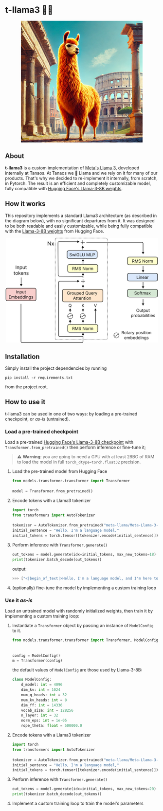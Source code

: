 # t-llama3 🦙🔶

<p align='center'>
    <img src='./figures/t-llama.png' width='400'>
</p>

## About

**t-llama3** is a custom implementation of [Meta's Llama 3](https://www.llama.com/), developed internally at Tanaos. At Tanaos we 🧡 Llama and we rely on it for many of our products. That's why we decided to re-implement it internally, from scratch, in Pytorch. The result is an efficient and completely customizable model, fully compatible with [Hugging Face's Llama-3-8B weights](https://huggingface.co/meta-llama/Meta-Llama-3-8B).

## How it works

This repository implements a standard Llama3 architecture (as described in the diagram below), with no significant departures from it. It was designed to be both readable and easily customizable, while being fully compatible with the [Llama-3-8B weights](https://huggingface.co/meta-llama/Meta-Llama-3-8B) from Hugging Face.

<p align='center'>
    <img src='./figures/architecture.png' width='500'>
</p>

## Installation

Simply install the project dependencies by running

```
pip install -r requirements.txt
```

from the project root.

## How to use it

t-llama3 can be used in one of two ways: by loading a pre-trained checkpoint, or *as-is* (untrained).

### Load a pre-trained checkpoint

Load a pre-trained [Hugging Face's Llama-3-8B checkpoint](https://huggingface.co/meta-llama/Meta-Llama-3-8B) with
`Transformer.from_pretrained()` then perform inference or fine-tune it; 

> ⚠️ **Warning**: you are going to need a GPU with at least 28BG of RAM to load the model in full `torch_dtype=torch.float32` precision.

1. Load the pre-trained model from Hugging Face

    ```python
    from models.transformer.transformer import Transformer

    model = Transformer.from_pretrained()
    ```

2. Encode tokens with a Llama3 tokenizer

    ```python
    import torch
    from transformers import AutoTokenizer

    tokenizer = AutoTokenizer.from_pretrained("meta-llama/Meta-Llama-3-8B-Instruct")
    initial_sentence = "Hello, I'm a language model,"
    initial_tokens = torch.tensor([tokenizer.encode(initial_sentence)])
    ```

3. Perform inference with `Transformer.generate()`

    ```python
    out_tokens = model.generate(idx=initial_tokens, max_new_tokens=18)
    print(tokenizer.batch_decode(out_tokens))
    ```

    output:

    ```python
    >>> ["<|begin_of_text|>Hello, I'm a language model, and I'm here to help you with any questions. comments, or just to chat."]
    ```

4. (optionally) fine-tune the model by implementing a custom training loop

### Use it *as-is*

Load an untrained model with randomly initialized weights, then train it by implementing a custom training loop:

1. Instantiate a `Transformer` object by passing an instance of `ModelConfig` to it.

    ```python
    from models.transformer.transformer import Transformer, ModelConfig


    config = ModelConfig()
    m = Transformer(config)
    ```

    the default values of `ModelConfig` are those used by Llama-3-8B:

    ```python
    class ModelConfig:
        d_model: int = 4096
        dim_kv: int = 1024
        num_q_heads: int = 32
        num_kv_heads: int = 8
        dim_ff: int = 14336
        vocab_size: int = 128256
        n_layer: int = 32
        norm_eps: int = 1e-05
        rope_theta: float = 500000.0
    ```

2. Encode tokens with a Llama3 tokenizer

    ```python
    import torch
    from transformers import AutoTokenizer

    tokenizer = AutoTokenizer.from_pretrained("meta-llama/Meta-Llama-3-8B-Instruct")
    initial_sentence = "Hello, I'm a language model,"
    initial_tokens = torch.tensor([tokenizer.encode(initial_sentence)])
    ```
3. Perform inference with `Transformer.generate()`

    ```python
    out_tokens = model.generate(idx=initial_tokens, max_new_tokens=20)
    print(tokenizer.batch_decode(out_tokens))
    ```

4. Implement a custom training loop to train the model's parameters